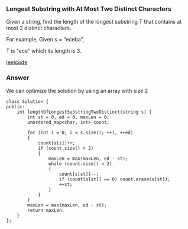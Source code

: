 ### Longest Substring with At Most Two Distinct Characters
Given a string, find the length of the longest substring T that contains at most 2 distinct characters.

For example, Given s = “eceba”,

T is "ece" which its length is 3.

[leetcode](https://leetcode.com/problems/longest-substring-with-at-most-two-distinct-characters/description/)

### Answer
We can optimize the solution by using an array with size 2

	class Solution {
	public:
	    int lengthOfLongestSubstringTwoDistinct(string s) {
	        int st = 0, ed = 0, maxLen = 0;
	        unordered_map<char, int> count;
	        
	        for (int i = 0; i < s.size(); ++i, ++ed)
	        {
	            count[s[i]]++;
	            if (count.size() > 2)
	            {
	                maxLen = max(maxLen, ed - st);
	                while (count.size() > 2)
	                {
	                    count[s[st]]--;
	                    if (count[s[st]] == 0) count.erase(s[st]);
	                    ++st;
	                }
	            }
	        }
	        maxLen = max(maxLen, ed - st);
	        return maxLen;
	    }
	};
